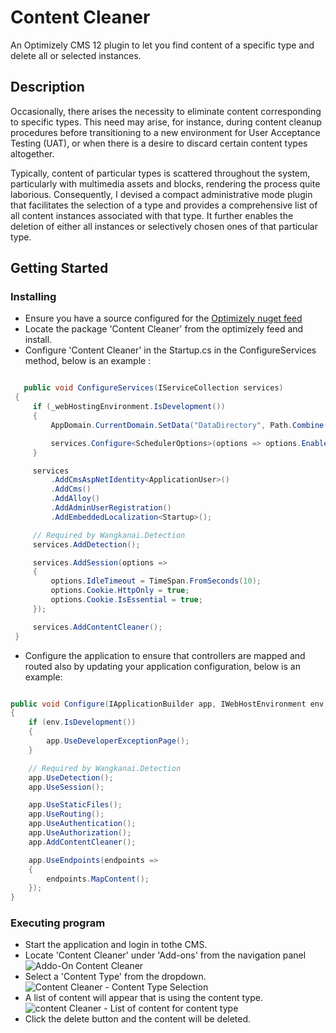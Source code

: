 # Content Cleaner

An Optimizely CMS 12 plugin to let you find content of a specific type and delete all or selected instances.

## Description

Occasionally, there arises the necessity to eliminate content corresponding to specific types. This need may arise, for instance, during content cleanup procedures before transitioning to a new environment for User Acceptance Testing (UAT), or when there is a desire to discard certain content types altogether.

Typically, content of particular types is scattered throughout the system, particularly with multimedia assets and blocks, rendering the process quite laborious. Consequently, I devised a compact administrative mode plugin that facilitates the selection of a type and provides a comprehensive list of all content instances associated with that type. It further enables the deletion of either all instances or selectively chosen ones of that particular type.

## Getting Started

### Installing

* Ensure you have a source configured for the [Optimizely nuget feed](https://nuget.optimizely.com/feed/)
* Locate the package 'Content Cleaner' from the optimizely feed and install.
* Configure 'Content Cleaner' in the Startup.cs in the ConfigureServices method, below is an example :
```csharp

   public void ConfigureServices(IServiceCollection services)
 {
     if (_webHostingEnvironment.IsDevelopment())
     {
         AppDomain.CurrentDomain.SetData("DataDirectory", Path.Combine(_webHostingEnvironment.ContentRootPath, "App_Data"));

         services.Configure<SchedulerOptions>(options => options.Enabled = false);
     }

     services
         .AddCmsAspNetIdentity<ApplicationUser>()
         .AddCms()
         .AddAlloy()
         .AddAdminUserRegistration()
         .AddEmbeddedLocalization<Startup>();

     // Required by Wangkanai.Detection
     services.AddDetection();

     services.AddSession(options =>
     {
         options.IdleTimeout = TimeSpan.FromSeconds(10);
         options.Cookie.HttpOnly = true;
         options.Cookie.IsEssential = true;
     });

     services.AddContentCleaner();
 }

```
* Configure the application to ensure that controllers are mapped and routed also by updating your application configuration, below is an example:
```csharp

public void Configure(IApplicationBuilder app, IWebHostEnvironment env)
{
    if (env.IsDevelopment())
    {
        app.UseDeveloperExceptionPage();
    }

    // Required by Wangkanai.Detection
    app.UseDetection();
    app.UseSession();

    app.UseStaticFiles();
    app.UseRouting();
    app.UseAuthentication();
    app.UseAuthorization();
    app.AddContentCleaner();

    app.UseEndpoints(endpoints =>
    {
        endpoints.MapContent();
    });
}

```

### Executing program

* Start the application and login in tothe CMS.
* Locate 'Content Cleaner' under 'Add-ons' from the navigation panel
  ![Addo-On Content Cleaner](https://github.com/paulmcgann/content-cleaner/assets/12101226/d4b860f8-c902-4b79-908c-17f9d96f4d15)
* Select a 'Content Type' from the dropdown.
  ![Content Cleaner - Content Type Selection](https://github.com/paulmcgann/content-cleaner/assets/12101226/2a680648-d88d-4576-ac0f-a3364f302755)
* A list of content will appear that is using the content type.
  ![content Cleaner - List of content for content type](https://github.com/paulmcgann/content-cleaner/assets/12101226/8a147f14-008f-4582-b7c4-ccb4147d7946)
* Click the delete button and the content will be deleted.
